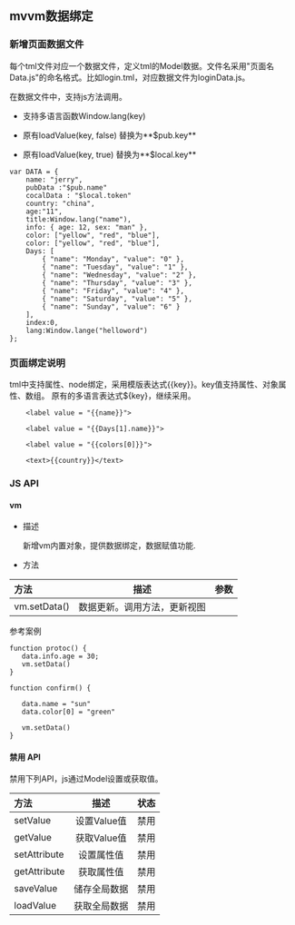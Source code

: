 ## mvvm数据绑定

### 新增页面数据文件
每个tml文件对应一个数据文件，定义tml的Model数据。文件名采用"页面名Data.js"的命名格式。比如login.tml，对应数据文件为loginData.js。
 
在数据文件中，支持js方法调用。

* 支持多语言函数Window.lang(key)

* 原有loadValue(key, false) 替换为**$pub.key**  
* 原有loadValue(key, true) 替换为**$local.key**  
  
  

```
var DATA = {
    name: "jerry",
    pubData :"$pub.name"
    cocalData : "$local.token"
    country: "china",
    age:"11",
    title:Window.lang("name"),
    info: { age: 12, sex: "man" },
    color: ["yellow", "red", "blue"],
    color: ["yellow", "red", "blue"],
    Days: [
        { "name": "Monday", "value": "0" },
        { "name": "Tuesday", "value": "1" },
        { "name": "Wednesday", "value": "2" },
        { "name": "Thursday", "value": "3" },
        { "name": "Friday", "value": "4" },
        { "name": "Saturday", "value": "5" },
        { "name": "Sunday", "value": "6" }
    ],
    index:0,
    lang:Window.lange("helloword")
};
```
### 页面绑定说明
tml中支持属性、node绑定，采用模版表达式{{key}}。key值支持属性、对象属性、数组。
原有的多语言表达式${key}，继续采用。

 
```
	<label value = "{{name}}">
	
	<label value = "{{Days[1].name}}">

	<label value = "{{colors[0]}}">
	
	<text>{{country}}</text>

```

### JS API

####  vm
* 描述

  新增vm内置对象，提供数据绑定，数据赋值功能.
  
* 方法

| 方法  | 描述  |  参数 | 
|:------------- |:---------------:| :---------------: |
|     vm.setData()      | 数据更新。调用方法，更新视图        |        |

参考案例

 ```
function protoc() {
    data.info.age = 30;
    vm.setData()
}

function confirm() {

    data.name = "sun"
    data.color[0] = "green"
    
    vm.setData()
}
 ```
 

 
#### 禁用 API

禁用下列API，js通过Model设置或获取值。


| 方法  | 描述  |  状态 | 
|:------------- |:---------------:| :---------------: |
| setValue     | 设置Value值 | 禁用 |  
| getValue     | 获取Value值 | 禁用 |  
| setAttribute     | 设置属性值 | 禁用 |  
| getAttribute     | 获取属性值 | 禁用 |    
| saveValue     | 储存全局数据 | 禁用 |    
| loadValue     | 获取全局数据 | 禁用 |  
